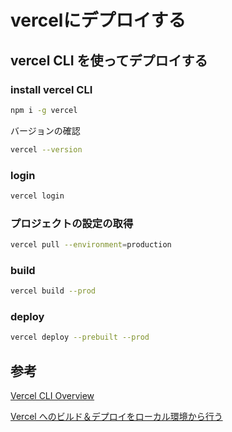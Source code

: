 # vercelにデプロイする

## vercel CLI を使ってデプロイする

### install vercel CLI

```zsh
npm i -g vercel
```

バージョンの確認

```zsh
vercel --version
```

### login

```zsh
vercel login
```

### プロジェクトの設定の取得

```zsh
vercel pull --environment=production
```

### build

```zsh
vercel build --prod
```

### deploy

```zsh
vercel deploy --prebuilt --prod
```

## 参考

[Vercel CLI Overview](https://vercel.com/docs/cli)

[Vercel へのビルド＆デプロイをローカル環境から行う](https://techblog.roxx.co.jp/entry/2024/08/19/181743)
